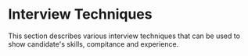 # Interview Techniques

This section describes various interview techniques that can be used to show candidate's skills, compitance and experience.